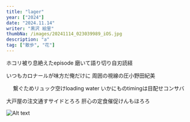 ```yaml
---
title: "lager"
year: ["2024"]
date: "2024.11.14"
writer: "黒沢 絵里"
thumbNa: /images/20241114_023039989_iOS.jpg
description: "a"
tag: ["散歩", "花"]
---
```



ホコリ被り息絶えたepisode 磨いて語り切り自刃読経

いつもカロナールが味方だ俺だけに 周囲の視線の圧小野田紀美


　
繋ぐためリュック空けloading water いかにものtimingは目配せコンサバ

大戸屋の注文通すサイドとろろ 肝心の定食催促けんもほろろ



![Alt text](/images/20241114_023325858_iOS.jpg)




<!--

案内され手に取るカロナール 次の試験へ意識朦朧

![Alt text](/images/hig_1.jpg)

-->